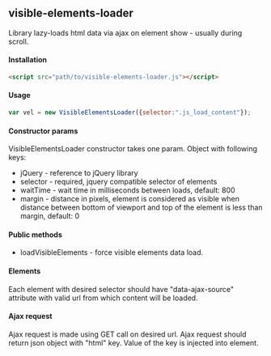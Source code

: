 ## visible-elements-loader ##
Library lazy-loads html data via ajax on element show - usually during scroll.

#### Installation ####
```html
<script src="path/to/visible-elements-loader.js"></script>
```

#### Usage ####
```javascript
var vel = new VisibleElementsLoader({selector:".js_load_content"});
```

#### Constructor params ####
VisibleElementsLoader constructor takes one param. Object with following keys:
 * jQuery - reference to jQuery library
 * selector - required, jquery compatible selector of elements
 * waitTime - wait time in milliseconds between loads, default: 800
 * margin - distance in pixels, element is considered as visible when distance between bottom of viewport and top of the element is less than margin, default: 0
 

 #### Public methods ####
  * loadVisibleElements - force visible elements data load.

#### Elements ####
Each element with desired selector should have "data-ajax-source" attribute with valid url from which content will be loaded.

#### Ajax request ####
Ajax request is made using GET call on desired url. Ajax request should return json object with "html" key. Value of the key is injected into element.